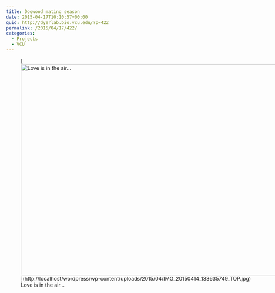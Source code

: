 ```yaml
---
title: Dogwood mating season
date: 2015-04-17T10:10:57+00:00
guid: http://dyerlab.bio.vcu.edu/?p=422
permalink: /2015/04/17/422/
categories:
  - Projects
  - VCU
---
```

<figure id="attachment_421" aria-describedby="caption-attachment-421" style="width: 1024px" class="wp-caption aligncenter">[<img class="wp-image-421 size-large" src="http://dyerlab.bio.vcu.edu/wp-content/uploads/sites/4831/2015/04/IMG_20150414_133635749_TOP-1024x576.jpg" alt="Love is in the air..." width="1024" height="576" srcset="http://localhost/wordpress/wp-content/uploads/2015/04/IMG_20150414_133635749_TOP-1024x576.jpg 1024w, http://localhost/wordpress/wp-content/uploads/2015/04/IMG_20150414_133635749_TOP-300x169.jpg 300w, http://localhost/wordpress/wp-content/uploads/2015/04/IMG_20150414_133635749_TOP-768x432.jpg 768w, http://localhost/wordpress/wp-content/uploads/2015/04/IMG_20150414_133635749_TOP-1568x882.jpg 1568w" sizes="(max-width: 1024px) 100vw, 1024px" />](http://localhost/wordpress/wp-content/uploads/2015/04/IMG_20150414_133635749_TOP.jpg)<figcaption id="caption-attachment-421" class="wp-caption-text">Love is in the air&#8230;</figcaption></figure>